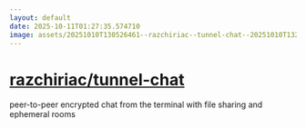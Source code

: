 ```yaml
---
layout: default
date: 2025-10-11T01:27:35.574710
image: assets/20251010T130526461--razchiriac--tunnel-chat--20251010T132111791--cropped.png
---
```


# [razchiriac/tunnel-chat](https://github.com/razchiriac/tunnel-chat)

peer-to-peer encrypted chat from the terminal with file sharing and ephemeral rooms
